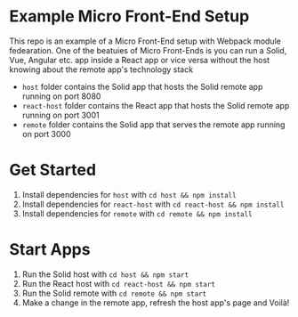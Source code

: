 # Example Micro Front-End Setup

This repo is an example of a Micro Front-End setup with Webpack module fedearation. 
One of the beatuies of Micro Front-Ends is you can run a Solid, Vue, Angular etc. app inside a React app or vice versa
without the host knowing about the remote app's technology stack
<br />
- `host` folder contains the Solid app that hosts the Solid remote app running on port 8080 <br />
- `react-host` folder contains the React app that hosts the Solid remote app running on port 3001 <br />
- `remote` folder contains the Solid app that serves the remote app running on port 3000 <br />

# Get Started
1. Install dependencies for `host` with `cd host && npm install`
2. Install dependencies for `react-host` with `cd react-host && npm install`
3. Install dependencies for `remote` with `cd remote && npm install`

# Start Apps
1. Run the Solid host with `cd host && npm start`
2. Run the React host with `cd react-host && npm start`
3. Run the Solid remote with `cd remote && npm start`
4. Make a change in the remote app, refresh the host app's page and Voilà!

